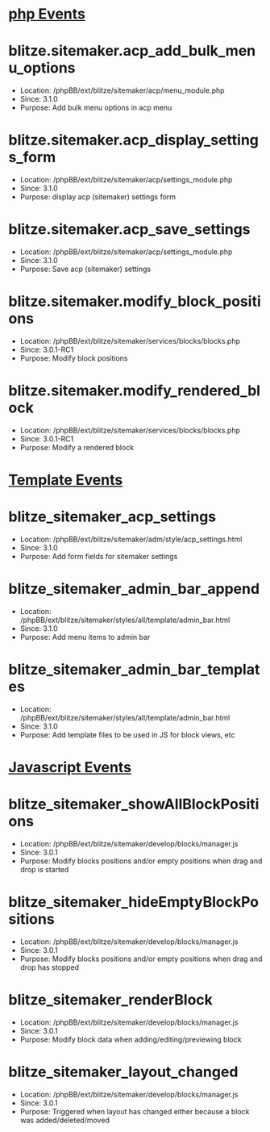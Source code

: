 
# [php Events](#)

blitze.sitemaker.acp_add_bulk_menu_options
===
* Location: /phpBB/ext/blitze/sitemaker/acp/menu_module.php
* Since: 3.1.0
* Purpose: Add bulk menu options in acp menu

blitze.sitemaker.acp_display_settings_form
===
* Location: /phpBB/ext/blitze/sitemaker/acp/settings_module.php
* Since: 3.1.0
* Purpose: display acp (sitemaker) settings form

blitze.sitemaker.acp_save_settings
===
* Location: /phpBB/ext/blitze/sitemaker/acp/settings_module.php
* Since: 3.1.0
* Purpose: Save acp (sitemaker) settings

blitze.sitemaker.modify_block_positions
===
* Location: /phpBB/ext/blitze/sitemaker/services/blocks/blocks.php
* Since: 3.0.1-RC1
* Purpose: Modify block positions

blitze.sitemaker.modify_rendered_block
===
* Location: /phpBB/ext/blitze/sitemaker/services/blocks/blocks.php
* Since: 3.0.1-RC1
* Purpose: Modify a rendered block

# [Template Events](#)

blitze_sitemaker_acp_settings
===
* Location: /phpBB/ext/blitze/sitemaker/adm/style/acp_settings.html
* Since: 3.1.0
* Purpose: Add form fields for sitemaker settings

blitze_sitemaker_admin_bar_append
===
* Location: /phpBB/ext/blitze/sitemaker/styles/all/template/admin_bar.html
* Since: 3.1.0
* Purpose: Add menu items to admin bar

blitze_sitemaker_admin_bar_templates
===
* Location: /phpBB/ext/blitze/sitemaker/styles/all/template/admin_bar.html
* Since: 3.1.0
* Purpose: Add template files to be used in JS for block views, etc

# [Javascript Events](#)

blitze_sitemaker_showAllBlockPositions
===
* Location: /phpBB/ext/blitze/sitemaker/develop/blocks/manager.js
* Since: 3.0.1
* Purpose: Modify blocks positions and/or empty positions when drag and drop is started

blitze_sitemaker_hideEmptyBlockPositions
===
* Location: /phpBB/ext/blitze/sitemaker/develop/blocks/manager.js
* Since: 3.0.1
* Purpose: Modify blocks positions and/or empty positions when drag and drop has stopped

blitze_sitemaker_renderBlock
===
* Location: /phpBB/ext/blitze/sitemaker/develop/blocks/manager.js
* Since: 3.0.1
* Purpose: Modify block data when adding/editing/previewing block

blitze_sitemaker_layout_changed
===
* Location: /phpBB/ext/blitze/sitemaker/develop/blocks/manager.js
* Since: 3.0.1
* Purpose: Triggered when layout has changed either because a block was added/deleted/moved
